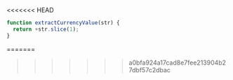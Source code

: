 <<<<<<< HEAD
```js run
function extractCurrencyValue(str) {
  return +str.slice(1);
}
```
=======
>>>>>>> a0bfa924a17cad8e7fee213904b27dbf57c2dbac
